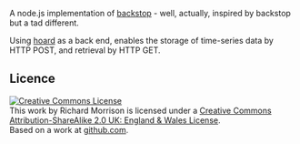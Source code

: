 A node.js implementation of [backstop](https://github.com/obfuscurity/backstop) - well, actually, inspired by backstop but a tad different.

Using [hoard](https://github.com/cgbystrom/hoard/) as a back end, enables the storage of time-series
data by HTTP POST, and retrieval by HTTP GET.

Licence
-------

<a rel="license" href="http://creativecommons.org/licenses/by-sa/2.0/uk/"><img alt="Creative Commons License" style="border-width:0" src="http://i.creativecommons.org/l/by-sa/2.0/uk/88x31.png" /></a><br />This work by <span xmlns:cc="http://creativecommons.org/ns#" property="cc:attributionName">Richard Morrison</span> is licensed under a <a rel="license" href="http://creativecommons.org/licenses/by-sa/2.0/uk/">Creative Commons Attribution-ShareAlike 2.0 UK: England &amp; Wales License</a>.<br />Based on a work at <a xmlns:dct="http://purl.org/dc/terms/" href="https://github.com/mozz100/node-hoarder" rel="dct:source">github.com</a>.